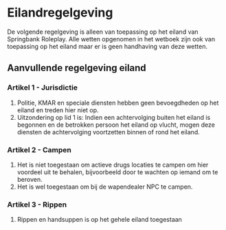 # Eilandregelgeving

De volgende regelgeving is alleen van toepassing op het eiland van Springbank Roleplay. Alle wetten opgenomen in het wetboek zijn ook van toepassing op het eiland maar er is geen handhaving van deze wetten.

## Aanvullende regelgeving eiland


### Artikel 1 - Jurisdictie

1. Politie, KMAR en speciale diensten hebben geen bevoegdheden op het eiland en treden hier niet op.
2. Uitzondering op lid 1 is: Indien een achtervolging buiten het eiland is begonnen en de betrokken persoon het eiland op vlucht, mogen deze diensten de achtervolging voortzetten binnen of rond het eiland.

### Artikel 2 - Campen

1. Het is niet toegestaan om actieve drugs locaties te campen om hier voordeel uit te behalen, bijvoorbeeld door te wachten op iemand om te beroven.
2. Het is wel toegestaan om bij de wapendealer NPC te campen.

### Artikel 3 - Rippen

1. Rippen en handsuppen is op het gehele eiland toegestaan
